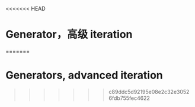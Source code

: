 
<<<<<<< HEAD
# Generator，高级 iteration
=======
# Generators, advanced iteration
>>>>>>> c89ddc5d92195e08e2c32e30526fdb755fec4622
